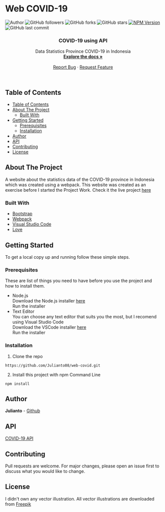 # Web COVID-19
![Author](https://img.shields.io/badge/made%20by-julianto08-blue)
![GitHub followers](https://img.shields.io/github/followers/Julianto08?style=social)
![GitHub forks](https://img.shields.io/github/forks/julianto08/web-covid?style=social)
![GitHub stars](https://img.shields.io/github/stars/julianto08/web-covid?style=social)
[![NPM Version](https://img.shields.io/npm/v/npm.svg?style=flat)]()
![GitHub last commit](https://img.shields.io/github/last-commit/Julianto08/web-covid)

<p align="center">
  <h3 align="center">COVID-19 using API</h3>

  <p align="center">
    Data Statistics Province COVID-19 in Indonesia
    <br />
    <a href="https://github.com/Julianto08/web-covid"><strong>Explore the docs »</strong></a>
    <br />
    <br />    
    <a href="https://github.com/Julianto08/web-covid/issues">Report Bug</a>
    ·
    <a href="https://github.com/Julianto08/web-covid/issues">Request Feature</a>
  </p>
</p><br>

## Table of Contents
- [Table of Contents](#table-of-contents)
- [About The Project](#about-the-project)
  - [Built With](#built-with)
- [Getting Started](#getting-started)
  - [Prerequisites](#prerequisites)
  - [Installation](#installation)
- [Author](#author)
- [API](#api)
- [Contributing](#contributing)
- [License](#license)

## About The Project
A website about the statistics data of the COVID-19 province in Indonesia which was created using a webpack. This website was created as an exercise before I started the Project Work. Check it the live project [here](https://covid19-province.web.app/)

### Built With

* [Bootstrap](https://getbootstrap.com/)
* [Webpack](https://webpack.js.org/)
* [Visual Studio Code](https://code.visualstudio.com/)
* [Love](https://pa1.narvii.com/6196/cb17531e2407c40e34d47aaf5c5b7bf69ce62fa0_hq.gif)

## Getting Started
To get a local copy up and running follow these simple steps.

### Prerequisites
These are list of things you need to have before you use the project and how to install them.
* Node.js<br>
Download the Node.js installer [here](https://nodejs.org/en/download/)<br>
Run the installer
* Text Editor<br>
You can choose any text editor that suits you the most, but I recomend using Visual Studio Code<br>
Download the VSCode installer [here](https://code.visualstudio.com/download)<br>
Run the installer

### Installation
1. Clone the repo
```
https://github.com/Julianto08/web-covid.git
```

2. Install this project with npm Command Line
```
npm install
```

## Author
**Julianto** - [Github](https://github.com/Julianto08)

## API
[COVID-19 API](https://api.kawalcorona.com/indonesia/provinsi)

## Contributing
Pull requests are welcome. For major changes, please open an issue first to discuss what you would like to change.

## License
I didn't own any vector illustration. All vector illustrations are downloaded from [Freepik](https://www.freepik.com/)
